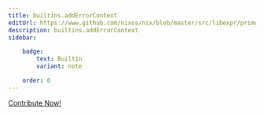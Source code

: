 ```yaml
---
title: builtins.addErrorContext
editUrl: https://www.github.com/nixos/nix/blob/master/src/libexpr/primops.cc
description: builtins.addErrorContext
sidebar:

    badge:
        text: Builtin
        variant: note

    order: 0
---
```


<a href="https://www.github.com/nixos/nix/blob/master/src/libexpr/primops.cc">Contribute Now!</a>



